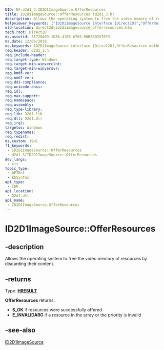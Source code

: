 ```yaml
---
UID: NF:d2d1_3.ID2D1ImageSource.OfferResources
title: ID2D1ImageSource::OfferResources (d2d1_3.h)
description: Allows the operating system to free the video memory of resources by discarding their content.
helpviewer_keywords: ["ID2D1ImageSource interface [Direct2D]","OfferResources method","ID2D1ImageSource.OfferResources","ID2D1ImageSource::OfferResources","OfferResources","OfferResources method [Direct2D]","OfferResources method [Direct2D]","ID2D1ImageSource interface","d2d1_3/ID2D1ImageSource::OfferResources","direct2d.id2d1imagesource_offerresources"]
old-location: direct2d\id2d1imagesource_offerresources.htm
tech.root: Direct2D
ms.assetid: 35728A9D-1D86-41EB-A760-B6B56D2576F3
ms.date: 12/05/2018
ms.keywords: ID2D1ImageSource interface [Direct2D],OfferResources method, ID2D1ImageSource.OfferResources, ID2D1ImageSource::OfferResources, OfferResources, OfferResources method [Direct2D], OfferResources method [Direct2D],ID2D1ImageSource interface, d2d1_3/ID2D1ImageSource::OfferResources, direct2d.id2d1imagesource_offerresources
req.header: d2d1_3.h
req.include-header: 
req.target-type: Windows
req.target-min-winverclnt: 
req.target-min-winversvr: 
req.kmdf-ver: 
req.umdf-ver: 
req.ddi-compliance: 
req.unicode-ansi: 
req.idl: 
req.max-support: 
req.namespace: 
req.assembly: 
req.type-library: 
req.lib: D2d1.lib
req.dll: D2d1.dll
req.irql: 
targetos: Windows
req.typenames: 
req.redist: 
ms.custom: 19H1
f1_keywords:
 - ID2D1ImageSource::OfferResources
 - d2d1_3/ID2D1ImageSource::OfferResources
dev_langs:
 - c++
topic_type:
 - APIRef
 - kbSyntax
api_type:
 - COM
api_location:
 - D2d1.dll
api_name:
 - ID2D1ImageSource.OfferResources
---
```


# ID2D1ImageSource::OfferResources


## -description

Allows the operating system to free the video memory of resources by discarding their content.



## -returns

Type: <b><a href="/windows/win32/com/structure-of-com-error-codes">HRESULT</a></b>

<b>OfferResources</b> returns:
            

<ul>
<li><b>S_OK</b> if resources were successfully offered
              </li>
<li><b>E_INVALIDARG</b> if a resource in the array or the priority is invalid
              </li>
</ul>

## -see-also

<a href="/windows/desktop/api/d2d1_3/nn-d2d1_3-id2d1imagesource">ID2D1ImageSource</a>
